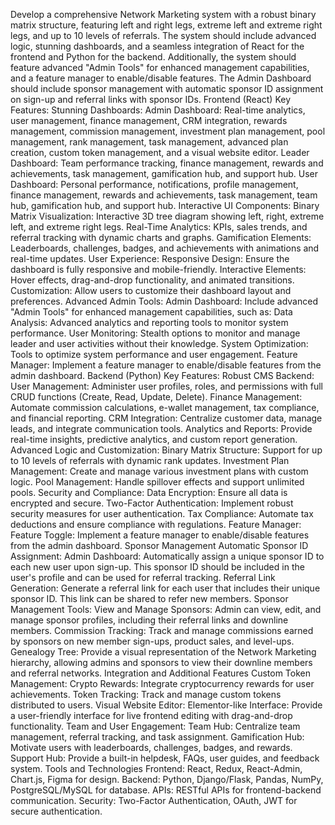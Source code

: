 Develop a comprehensive Network Marketing system with a robust binary matrix structure, featuring left and right legs, extreme left and extreme right legs, and up to 10 levels of referrals. The system should include advanced logic, stunning dashboards, and a seamless integration of React for the frontend and Python for the backend. Additionally, the system should feature advanced "Admin Tools" for enhanced management capabilities, and a feature manager to enable/disable features. The Admin Dashboard should include sponsor management with automatic sponsor ID assignment on sign-up and referral links with sponsor IDs.
Frontend (React)
Key Features:
Stunning Dashboards:
Admin Dashboard: Real-time analytics, user management, finance management, CRM integration, rewards management, commission management, investment plan management, pool management, rank management, task management, advanced plan creation, custom token management, and a visual website editor.
Leader Dashboard: Team performance tracking, finance management, rewards and achievements, task management, gamification hub, and support hub.
User Dashboard: Personal performance, notifications, profile management, finance management, rewards and achievements, task management, team hub, gamification hub, and support hub.
Interactive UI Components:
Binary Matrix Visualization: Interactive 3D tree diagram showing left, right, extreme left, and extreme right legs.
Real-Time Analytics: KPIs, sales trends, and referral tracking with dynamic charts and graphs.
Gamification Elements: Leaderboards, challenges, badges, and achievements with animations and real-time updates.
User Experience:
Responsive Design: Ensure the dashboard is fully responsive and mobile-friendly.
Interactive Elements: Hover effects, drag-and-drop functionality, and animated transitions.
Customization: Allow users to customize their dashboard layout and preferences.
Advanced Admin Tools:
Admin Dashboard: Include advanced "Admin Tools" for enhanced management capabilities, such as:
Data Analysis: Advanced analytics and reporting tools to monitor system performance.
User Monitoring: Stealth options to monitor and manage leader and user activities without their knowledge.
System Optimization: Tools to optimize system performance and user engagement.
Feature Manager: Implement a feature manager to enable/disable features from the admin dashboard.
Backend (Python)
Key Features:
Robust CMS Backend:
User Management: Administer user profiles, roles, and permissions with full CRUD functions (Create, Read, Update, Delete).
Finance Management: Automate commission calculations, e-wallet management, tax compliance, and financial reporting.
CRM Integration: Centralize customer data, manage leads, and integrate communication tools.
Analytics and Reports: Provide real-time insights, predictive analytics, and custom report generation.
Advanced Logic and Customization:
Binary Matrix Structure: Support for up to 10 levels of referrals with dynamic rank updates.
Investment Plan Management: Create and manage various investment plans with custom logic.
Pool Management: Handle spillover effects and support unlimited pools.
Security and Compliance:
Data Encryption: Ensure all data is encrypted and secure.
Two-Factor Authentication: Implement robust security measures for user authentication.
Tax Compliance: Automate tax deductions and ensure compliance with regulations.
Feature Manager:
Feature Toggle: Implement a feature manager to enable/disable features from the admin dashboard.
Sponsor Management
Automatic Sponsor ID Assignment:
Admin Dashboard: Automatically assign a unique sponsor ID to each new user upon sign-up. This sponsor ID should be included in the user's profile and can be used for referral tracking.
Referral Link Generation: Generate a referral link for each user that includes their unique sponsor ID. This link can be shared to refer new members.
Sponsor Management Tools:
View and Manage Sponsors: Admin can view, edit, and manage sponsor profiles, including their referral links and downline members.
Commission Tracking: Track and manage commissions earned by sponsors on new member sign-ups, product sales, and level-ups.
Genealogy Tree: Provide a visual representation of the Network Marketing hierarchy, allowing admins and sponsors to view their downline members and referral networks.
Integration and Additional Features
Custom Token Management:
Crypto Rewards: Integrate cryptocurrency rewards for user achievements.
Token Tracking: Track and manage custom tokens distributed to users.
Visual Website Editor:
Elementor-like Interface: Provide a user-friendly interface for live frontend editing with drag-and-drop functionality.
Team and User Engagement:
Team Hub: Centralize team management, referral tracking, and task assignment.
Gamification Hub: Motivate users with leaderboards, challenges, badges, and rewards.
Support Hub: Provide a built-in helpdesk, FAQs, user guides, and feedback system.
Tools and Technologies
Frontend: React, Redux, React-Admin, Chart.js, Figma for design.
Backend: Python, Django/Flask, Pandas, NumPy, PostgreSQL/MySQL for database.
APIs: RESTful APIs for frontend-backend communication.
Security: Two-Factor Authentication, OAuth, JWT for secure authentication.